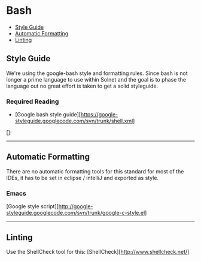 # Bash

 - [Style Guide](#style-guide)
 - [Automatic Formatting](#automatic-formatting)
 - [Linting](#linting)

## Style Guide

We're using the google-bash style and formatting rules.
Since bash is not longer a prime language to use within Solnet and the goal is to phase the language out no great effort is taken to get a solid styleguide.  

### Required Reading

 - [Google bash style guide][https://google-styleguide.googlecode.com/svn/trunk/shell.xml]

[]: 

- - -

## Automatic Formatting
There are no automatic formatting tools for this standard for most of the IDEs, it has to be set in eclipse / intelliJ and exported as style. 

### Emacs ###
[Google style script][http://google-styleguide.googlecode.com/svn/trunk/google-c-style.el]
- - -

## Linting
Use the ShellCheck tool for this: 
[ShellCheck][http://www.shellcheck.net/]
